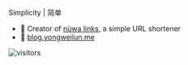 Simplicity | 简单
- 🔗 Creator of [nüwa links](https://nuwa.icu/97a9ac), a simple URL shortener
- 📒 [blog.yongweilun.me](https://nuwa.icu/wl-blog)

![visitors](https://visitor-badge.glitch.me/badge?page_id=WLun001.visitor-badge)
